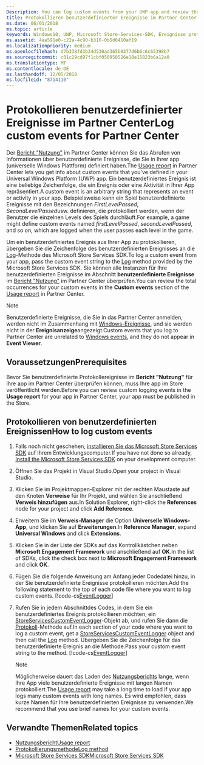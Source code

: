 ```yaml
---
Description: You can log custom events from your UWP app and review those events in the Usage report in Partner Center.
title: Protokollieren benutzerdefinierter Ereignisse im Partner Center
ms.date: 06/01/2018
ms.topic: article
keywords: Windows10, UWP, Microsoft Store-Services-SDK, Ereignisse protokollieren
ms.assetid: 4aa591e0-c22a-4c90-b316-0b5d0410af19
ms.localizationpriority: medium
ms.openlocfilehash: d7b338fd3b34d530ad365b0377d6b6c6c65398b7
ms.sourcegitcommit: c01c29cd97f1cbf050950526e18e15823b6a12a0
ms.translationtype: MT
ms.contentlocale: de-DE
ms.lasthandoff: 12/05/2018
ms.locfileid: "8714110"
---
```

# <a name="log-custom-events-for-partner-center"></a><span data-ttu-id="34448-103">Protokollieren benutzerdefinierter Ereignisse im Partner Center</span><span class="sxs-lookup"><span data-stu-id="34448-103">Log custom events for Partner Center</span></span>

<span data-ttu-id="34448-104">Der [Bericht "Nutzung"](https://msdn.microsoft.com/windows/uwp/publish/usage-report) im Partner Center können Sie das Abrufen von Informationen über benutzerdefinierte Ereignisse, die Sie in Ihrer app (universelle Windows Plattform) definiert haben.</span><span class="sxs-lookup"><span data-stu-id="34448-104">The [Usage report](https://msdn.microsoft.com/windows/uwp/publish/usage-report) in Partner Center lets you get info about custom events that you've defined in your Universal Windows Platform (UWP) app.</span></span> <span data-ttu-id="34448-105">Ein benutzerdefiniertes Ereignis ist eine beliebige Zeichenfolge, die ein Ereignis oder eine Aktivität in Ihrer App repräsentiert.</span><span class="sxs-lookup"><span data-stu-id="34448-105">A custom event is an arbitrary string that represents an event or activity in your app.</span></span> <span data-ttu-id="34448-106">Beispielsweise kann ein Spiel benutzerdefinierte Ereignisse mit den Bezeichnungen *FirstLevelPassed*, *SecondLevelPassed*usw. definieren, die protokolliert werden, wenn der Benutzer die einzelnen Levels des Spiels durchläuft.</span><span class="sxs-lookup"><span data-stu-id="34448-106">For example, a game might define custom events named *firstLevelPassed*, *secondLevelPassed*, and so on, which are logged when the user passes each level in the game.</span></span>

<span data-ttu-id="34448-107">Um ein benutzerdefiniertes Ereignis aus Ihrer App zu protokollieren, übergeben Sie die Zeichenfolge des benutzerdefinierten Ereignisses an die [Log](https://docs.microsoft.com/uwp/api/microsoft.services.store.engagement.storeservicescustomeventlogger.log)-Methode des Microsoft Store Services SDK.</span><span class="sxs-lookup"><span data-stu-id="34448-107">To log a custom event from your app, pass the custom event string to the [Log](https://docs.microsoft.com/uwp/api/microsoft.services.store.engagement.storeservicescustomeventlogger.log) method provided by the Microsoft Store Services SDK.</span></span> <span data-ttu-id="34448-108">Sie können alle Instanzen für Ihre benutzerdefinierten Ereignisse im Abschnitt **benutzerdefinierte Ereignisse** im [Bericht "Nutzung"](https://msdn.microsoft.com/windows/uwp/publish/usage-report) im Partner Center überprüfen.</span><span class="sxs-lookup"><span data-stu-id="34448-108">You can review the total occurrences for your custom events in the **Custom events** section of the [Usage report](https://msdn.microsoft.com/windows/uwp/publish/usage-report) in Partner Center.</span></span>

> [!NOTE]
> <span data-ttu-id="34448-109">Benutzerdefinierte Ereignisse, die Sie in das Partner Center anmelden, werden nicht im Zusammenhang mit [Windows-Ereignisse](https://msdn.microsoft.com/library/windows/desktop/aa964766.aspx), und sie werden nicht in der **Ereignisanzeige**angezeigt.</span><span class="sxs-lookup"><span data-stu-id="34448-109">Custom events that you log to Partner Center are unrelated to [Windows events](https://msdn.microsoft.com/library/windows/desktop/aa964766.aspx), and they do not appear in **Event Viewer**.</span></span>

## <a name="prerequisites"></a><span data-ttu-id="34448-110">Voraussetzungen</span><span class="sxs-lookup"><span data-stu-id="34448-110">Prerequisites</span></span>

<span data-ttu-id="34448-111">Bevor Sie benutzerdefinierte Protokollereignisse im **Bericht "Nutzung"** für Ihre app im Partner Center überprüfen können, muss Ihre app im Store veröffentlicht werden.</span><span class="sxs-lookup"><span data-stu-id="34448-111">Before you can review custom logging events in the **Usage report** for your app in Partner Center, your app must be published in the Store.</span></span>

## <a name="how-to-log-custom-events"></a><span data-ttu-id="34448-112">Protokollieren von benutzerdefinierten Ereignissen</span><span class="sxs-lookup"><span data-stu-id="34448-112">How to log custom events</span></span>

1. <span data-ttu-id="34448-113">Falls noch nicht geschehen, [installieren Sie das Microsoft Store Services SDK](microsoft-store-services-sdk.md#install-the-sdk) auf Ihrem Entwicklungscomputer.</span><span class="sxs-lookup"><span data-stu-id="34448-113">If you have not done so already, [Install the Microsoft Store Services SDK](microsoft-store-services-sdk.md#install-the-sdk) on your development computer.</span></span>

2. <span data-ttu-id="34448-114">Öffnen Sie das Projekt in Visual Studio.</span><span class="sxs-lookup"><span data-stu-id="34448-114">Open your project in Visual Studio.</span></span>

3. <span data-ttu-id="34448-115">Klicken Sie im Projektmappen-Explorer mit der rechten Maustaste auf den Knoten **Verweise** für Ihr Projekt, und wählen Sie anschließend **Verweis hinzufügen** aus.</span><span class="sxs-lookup"><span data-stu-id="34448-115">In Solution Explorer, right-click the **References** node for your project and click **Add Reference**.</span></span>

4. <span data-ttu-id="34448-116">Erweitern Sie im **Verweis-Manager** die Option **Universelle Windows-App**, und klicken Sie auf **Erweiterungen**.</span><span class="sxs-lookup"><span data-stu-id="34448-116">In **Reference Manager**, expand **Universal Windows** and click **Extensions**.</span></span>

5. <span data-ttu-id="34448-117">Klicken Sie in der Liste der SDKs auf das Kontrollkästchen neben **Microsoft Engagement Framework** und anschließend auf **OK**.</span><span class="sxs-lookup"><span data-stu-id="34448-117">In the list of SDKs, click the check box next to **Microsoft Engagement Framework** and click **OK**.</span></span>

6. <span data-ttu-id="34448-118">Fügen Sie die folgende Anweisung am Anfang jeder Codedatei hinzu, in der Sie benutzerdefinierte Ereignisse protokollieren möchten.</span><span class="sxs-lookup"><span data-stu-id="34448-118">Add the following statement to the top of each code file where you want to log custom events.</span></span>
    [!code-cs[EventLogger](./code/StoreSDKSamples/cs/LogEvents.cs#EngagementNamespace)]

7. <span data-ttu-id="34448-119">Rufen Sie in jedem Abschnittdes Codes, in dem Sie ein benutzerdefiniertes Ereignis protokollieren möchten, ein [StoreServicesCustomEventLogger](https://docs.microsoft.com/uwp/api/microsoft.services.store.engagement.storeservicescustomeventlogger.log)-Objekt ab, und rufen Sie dann die [Protokoll](https://docs.microsoft.com/uwp/api/microsoft.services.store.engagement.storeservicescustomeventlogger.log)-Methode auf.</span><span class="sxs-lookup"><span data-stu-id="34448-119">In each section of your code where you want to log a custom event, get a [StoreServicesCustomEventLogger](https://docs.microsoft.com/uwp/api/microsoft.services.store.engagement.storeservicescustomeventlogger.log) object and then call the [Log](https://docs.microsoft.com/uwp/api/microsoft.services.store.engagement.storeservicescustomeventlogger.log) method.</span></span> <span data-ttu-id="34448-120">Übergeben Sie die Zeichenfolge für das benutzerdefinierte Ereignis an die Methode.</span><span class="sxs-lookup"><span data-stu-id="34448-120">Pass your custom event string to the method.</span></span>
    [!code-cs[EventLogger](./code/StoreSDKSamples/cs/LogEvents.cs#Log)]

    > [!NOTE]
    > <span data-ttu-id="34448-121">Möglicherweise dauert das Laden des [Nutzungsberichts](https://msdn.microsoft.com/windows/uwp/publish/usage-report) lange, wenn Ihre App viele benutzerdefinierte Ereignisse mit langen Namen protokolliert.</span><span class="sxs-lookup"><span data-stu-id="34448-121">The [Usage report](https://msdn.microsoft.com/windows/uwp/publish/usage-report) may take a long time to load if your app logs many custom events with long names.</span></span> <span data-ttu-id="34448-122">Es wird empfohlen, dass kurze Namen für Ihre benutzerdefinierten Ereignisse zu verwenden.</span><span class="sxs-lookup"><span data-stu-id="34448-122">We recommend that you use brief names for your custom events.</span></span> 

## <a name="related-topics"></a><span data-ttu-id="34448-123">Verwandte Themen</span><span class="sxs-lookup"><span data-stu-id="34448-123">Related topics</span></span>

* [<span data-ttu-id="34448-124">Nutzungsbericht</span><span class="sxs-lookup"><span data-stu-id="34448-124">Usage report</span></span>](https://msdn.microsoft.com/windows/uwp/publish/usage-report)
* [<span data-ttu-id="34448-125">Protokollierungsmethode</span><span class="sxs-lookup"><span data-stu-id="34448-125">Log method</span></span>](https://docs.microsoft.com/uwp/api/microsoft.services.store.engagement.storeservicescustomeventlogger.log)
* [<span data-ttu-id="34448-126">Microsoft Store Services SDK</span><span class="sxs-lookup"><span data-stu-id="34448-126">Microsoft Store Services SDK</span></span>](https://msdn.microsoft.com/windows/uwp/monetize/microsoft-store-services-sdk)
